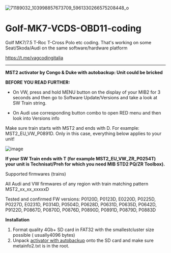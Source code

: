 ![71189032_103998857673709_5961330266575208448_o](https://github.com/Leproide/Golf-MK7-VCDS-OBD11-coding/assets/8448713/42210268-e0e6-432d-9be5-2d8d0011e9b6)

# Golf-MK7-VCDS-OBD11-coding
Golf MK7/7.5 T-Roc T-Cross Polo etc coding. That's working on some Seat/Skoda/Audi on the same software/hardware platform

https://t.me/vagcodingitalia

------------

**MST2 activator by Congo & Duke with autobackup: Unit could be bricked**

**BEFORE YOU READ FURTHER:**

- On VW, press and hold MENU button on the display of your MIB2 for 3 seconds and then go to Software Update/Versions and take a look at SW Train string.

- On Audi use corresponding button combo to open RED menu and then look into Versions info

Make sure train starts with MST2 and ends with D. For example: MST2_EU_VW_P0891D. Only in this case, everything below applies to your unit!

![image](https://github.com/Leproide/Golf-MK7-VCDS-OBD11-coding/assets/8448713/5d6fafc3-2f8e-4806-be29-49812f2f9f17)

**If your SW Train ends with T (for example MST2_EU_VW_ZR_P0254T) your unit is Technisat/Preh for which you need MIB STD2 PQ/ZR Toolbox).**

Supported firmwares (trains)

All Audi and VW firmwares of any region with train matching pattern MST2_xx_xx_xxxxxD

Tested and confirmed FW versions: P0120D, P0123D, E0220D, P0225D, P0227D, E0231D, P0314D, P0504D, P0628D, P0631D, P0635D, P0642D, P9122D, P0867D, P0870D, P0876D, P0890D, P0891D, P0879D, P0883D

**Installation**

1. Format quality 4Gb+ SD card in FAT32 with the smallestcluster size possible ( usually4096 bytes)
2. Unpack [activator with autobackup](https://github.com/Leproide/Golf-MK7-VCDS-OBD11-coding/raw/main/MST2_Activator_Made_By_Congo_and_Duke_v3.0_with_Autobackup_by_lprot.7z "activator with autobackup") onto the SD card and make sure metainfo2.txt is in the root.
